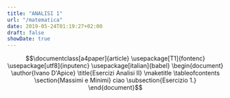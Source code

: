 ```yaml
---
title: "ANALISI 1"
url: "/matematica"
date: 2019-05-24T01:19:27+02:00
draft: false
showDate: true
---
```

$$\documentclass[a4paper]{article}
\usepackage[T1]{fontenc}
\usepackage[utf8]{inputenc}
\usepackage[italian]{babel}
\begin{document}
	\author{Ivano D'Apice}
	\title{Esercizi Analisi II}
	\maketitle
	\tableofcontents
	\section{Massimi e Minimi}
	ciao
    \subsection{Esercizio 1.}	
\end{document}$$